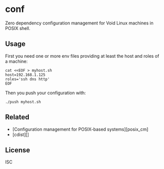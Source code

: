 conf
====

Zero dependency configuration management for
Void Linux machines in POSIX shell.

Usage
-----

First you need one or more env files providing at least the host and
roles of a machine:

    cat <<EOF > myhost.sh
    host=192.168.1.125
    roles='ssh dns http'
    EOF

Then you push your configuration with:

    ./push myhost.sh

Related
-------

* [Configuration management for POSIX-based systems][posix_cm]
* [cdist][]

License
-------

ISC
